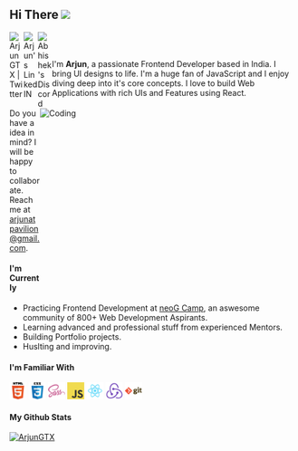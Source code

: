 
## Hi There <img src="https://media.giphy.com/media/hvRJCLFzcasrR4ia7z/giphy.gif" width="25px">
<a href="https://twitter.com/im_arjunvc">
  <img align="left" alt="ArjunGTX | Twitter" width="25px" src="https://raw.githubusercontent.com/peterthehan/peterthehan/master/assets/twitter.svg" />
</a>
<a href="https://www.linkedin.com/in/arjunvc/">
  <img align="left" alt="Arjun's LinkedIN" width="25px" src="https://raw.githubusercontent.com/peterthehan/peterthehan/master/assets/linkedin.svg" />
</a>
<a href="https://discord.gg/847066366276009984t">
  <img align="left" alt="Abhishek's Discord" width="25px" src="https://raw.githubusercontent.com/peterthehan/peterthehan/master/assets/discord.svg" />
</a><br><br>

I'm **Arjun**, a passionate Frontend Developer based in India. I bring UI designs to life. I'm a huge fan of JavaScript and I enjoy diving deep into it's core concepts. I love to build Web Applications with rich UIs and Features using React.

<img align="right" alt="Coding" src="https://media.giphy.com/media/qgQUggAC3Pfv687qPC/giphy.gif" width="450" height="320" /> 

Do you have a idea in mind? I will be happy to collaborate. Reach me at [arjunatpavilion@gmail.com](mailto:arjunatpavilion@gmail.com).

#### I'm Currently 
- Practicing Frontend Development at [neoG Camp](https://neog.camp/), an aswesome community of 800+ Web Development Aspirants.
- Learning advanced and professional stuff from experienced Mentors. 
- Building Portfolio projects.
- Huslting and improving.




#### I'm Familiar With 
<code><img height="30" src="https://raw.githubusercontent.com/github/explore/80688e429a7d4ef2fca1e82350fe8e3517d3494d/topics/html/html.png"></code> 
<code><img height="30" src="https://raw.githubusercontent.com/github/explore/80688e429a7d4ef2fca1e82350fe8e3517d3494d/topics/css/css.png"></code> 
<code><img height="30" src="https://raw.githubusercontent.com/github/explore/80688e429a7d4ef2fca1e82350fe8e3517d3494d/topics/sass/sass.png"></code> 
<code><img height="30" src="https://raw.githubusercontent.com/github/explore/80688e429a7d4ef2fca1e82350fe8e3517d3494d/topics/javascript/javascript.png"></code> 
<code><img height="30" src="https://raw.githubusercontent.com/github/explore/80688e429a7d4ef2fca1e82350fe8e3517d3494d/topics/react/react.png"></code> 
<code><img height="30" src="https://raw.githubusercontent.com/github/explore/80688e429a7d4ef2fca1e82350fe8e3517d3494d/topics/redux/redux.png"></code> 
<code><img height="30" src="https://raw.githubusercontent.com/github/explore/80688e429a7d4ef2fca1e82350fe8e3517d3494d/topics/git/git.png"></code> 



#### My Github Stats

[![ArjunGTX](https://github-readme-stats.vercel.app/api?username=ArjunGTX&count_private=true&show_icons=true&theme=github_dark)](https://github.com/ArjunGTX/github-readme-stats)






